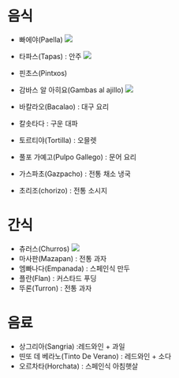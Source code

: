 # 음식
- 빠에야(Paella)
  <img src="https://cdn.imweb.me/upload/S2017101359e025984d346/7c5de9abb3b3d.jpg"/>

- 타파스(Tapas) : 안주
  <img src="https://cdn.imweb.me/upload/S2017101359e025984d346/b353a88385988.jpg"/>

- 핀초스(Pintxos)

- 감바스 알 아히요(Gambas al ajillo)
  <img src="https://img1.daumcdn.net/thumb/R1280x0/?scode=mtistory2&fname=https%3A%2F%2Fblog.kakaocdn.net%2Fdn%2F08Ev6%2FbtqW8FFFAUW%2Fhdtax29qndBzmjHpW0Yej0%2Fimg.jpg"/>

- 바칼라오(Bacalao) : 대구 요리
- 칼솟타다 : 구운 대파
- 토르티야(Tortilla) : 오믈렛
- 풀포 가예고(Pulpo Gallego) : 문어 요리
- 가스파초(Gazpacho) : 전통 채소 냉국
- 초리조(chorizo) : 전통 소시지


# 간식
- 츄러스(Churros)
  <img src="https://cdn.imweb.me/upload/S2017101359e025984d346/c78c39f8ebe9d.jpg"/>
- 마사판(Mazapan) : 전통 과자
- 엠빠나다(Empanada) : 스페인식 만두
- 플란(Flan) : 커스타드 푸딩
- 뚜론(Turron) : 전통 과자


# 음료
- 상그리아(Sangria) :레드와인 + 과일
- 띤또 데 베라노(Tinto De Verano) : 레드와인 + 소다
- 오르차타(Horchata) : 스페인식 아침햇살
